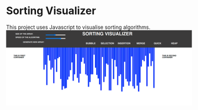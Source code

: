 # Sorting Visualizer

This project uses Javascript to visualise sorting algorithms.
<br>
<img src="screenshot.png">